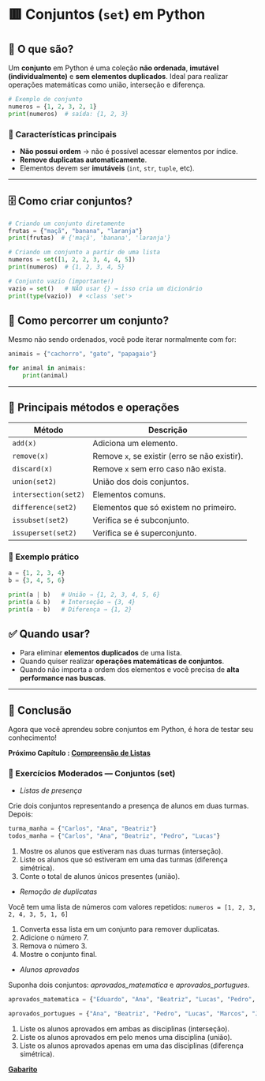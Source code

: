 # 🟥 Conjuntos (`set`) em Python

## 📌 O que são?

Um **conjunto** em Python é uma coleção **não ordenada**, **imutável (individualmente)** e **sem elementos duplicados**. Ideal para realizar operações matemáticas como união, interseção e diferença.

```python
# Exemplo de conjunto
numeros = {1, 2, 3, 2, 1}
print(numeros)  # saída: {1, 2, 3}
```

### 🔑 Características principais

* **Não possui ordem** → não é possível acessar elementos por índice.
* **Remove duplicatas automaticamente**.
* Elementos devem ser **imutáveis** (`int`, `str`, `tuple`, etc).

---

## 🗄️ Como criar conjuntos?

```python
# Criando um conjunto diretamente
frutas = {"maçã", "banana", "laranja"}
print(frutas)  # {'maçã', 'banana', 'laranja'}

# Criando um conjunto a partir de uma lista
numeros = set([1, 2, 2, 3, 4, 4, 5])
print(numeros)  # {1, 2, 3, 4, 5}

# Conjunto vazio (importante!)
vazio = set()   # NÃO usar {} → isso cria um dicionário
print(type(vazio))  # <class 'set'>
```

## 🔄 Como percorrer um conjunto?

Mesmo não sendo ordenados, você pode iterar normalmente com for:

```python
animais = {"cachorro", "gato", "papagaio"}

for animal in animais:
    print(animal)
```

---

## 🧰 Principais métodos e operações

| Método               | Descrição                                     |
| -------------------- | --------------------------------------------- |
| `add(x)`             | Adiciona um elemento.                         |
| `remove(x)`          | Remove `x`, se existir (erro se não existir). |
| `discard(x)`         | Remove `x` sem erro caso não exista.          |
| `union(set2)`        | União dos dois conjuntos.                     |
| `intersection(set2)` | Elementos comuns.                             |
| `difference(set2)`   | Elementos que só existem no primeiro.         |
| `issubset(set2)`     | Verifica se é subconjunto.                    |
| `issuperset(set2)`   | Verifica se é superconjunto.                  |

### 🧪 Exemplo prático

```python
a = {1, 2, 3, 4}
b = {3, 4, 5, 6}

print(a | b)   # União → {1, 2, 3, 4, 5, 6}
print(a & b)   # Interseção → {3, 4}
print(a - b)   # Diferença → {1, 2}
```

## ✅ Quando usar?

* Para eliminar **elementos duplicados** de uma lista.
* Quando quiser realizar **operações matemáticas de conjuntos**.
* Quando não importa a ordem dos elementos e você precisa de **alta performance nas buscas**.

---

## 📝 Conclusão

Agora que você aprendeu sobre conjuntos em Python, é hora de testar seu conhecimento!

**Próximo Capítulo : [Compreensão de Listas](../aula_05/compreensao_listas.md)**

### 📝 Exercícios Moderados — Conjuntos (set)

* *Listas de presença*

Crie dois conjuntos representando a presença de alunos em duas turmas. Depois:

```python
turma_manha = {"Carlos", "Ana", "Beatriz"}
todos_manha = {"Carlos", "Ana", "Beatriz", "Pedro", "Lucas"}
```

1. Mostre os alunos que estiveram nas duas turmas (interseção).
2. Liste os alunos que só estiveram em uma das turmas (diferença simétrica).
3. Conte o total de alunos únicos presentes (união).

* *Remoção de duplicatas*

Você tem uma lista de números com valores repetidos: ``numeros = [1, 2, 3, 2, 4, 3, 5, 1, 6]``

1. Converta essa lista em um conjunto para remover duplicatas.
2. Adicione o número 7.
3. Remova o número 3.
4. Mostre o conjunto final.

* *Alunos aprovados*

Suponha dois conjuntos: *aprovados_matematica* e *aprovados_portugues*.

```python
aprovados_matematica = {"Eduardo", "Ana", "Beatriz", "Lucas", "Pedro", "Mariana", "Juliana"}

aprovados_portugues = {"Ana", "Beatriz", "Pedro", "Lucas", "Marcos", "Juliana", "Fernanda"}

```

1. Liste os alunos aprovados em ambas as disciplinas (interseção).
2. Liste os alunos aprovados em pelo menos uma disciplina (união).
3. Liste os alunos aprovados apenas em uma das disciplinas (diferença simétrica).

**[Gabarito](exercicios/README.md)**
